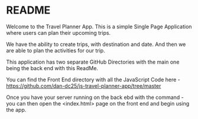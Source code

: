 # README

Welcome to the Travel Planner App. This is a simple Single Page Application where users can plan their upcoming trips.

We have the ability to create trips, with destination and date. And then we are able to plan the activities for our trip. 

This application has two separate GitHub Directories with the main one being the back end with this ReadMe. 

You can find the Front End directory with all the JavaScript Code here -<https://github.com/dan-dc25/js-travel-planner-app/tree/master> 

Once you have your server running on the back ebd with the command -<rails s> you can then open the <index.html> page on the front end and begin using the app. 
